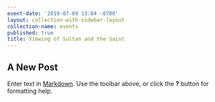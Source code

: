 ```yaml
---
event-date: '2019-07-09 13:04 -0700'
layout: collection-with-sidebar-layout
collection-name: events
published: true
title: Viewing of Sultan and the Saint
---
```

## A New Post

Enter text in [Markdown](http://daringfireball.net/projects/markdown/). Use the toolbar above, or click the **?** button for formatting help.

